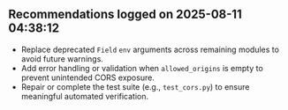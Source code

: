 ## Recommendations logged on 2025-08-11 04:38:12
- Replace deprecated `Field` `env` arguments across remaining modules to avoid future warnings.
- Add error handling or validation when `allowed_origins` is empty to prevent unintended CORS exposure.
- Repair or complete the test suite (e.g., `test_cors.py`) to ensure meaningful automated verification.
